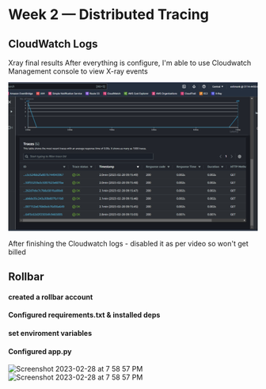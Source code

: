 # Week 2 — Distributed Tracing

## CloudWatch Logs

Xray final results
After everything is configure, I'm able to use Cloudwatch Management console to view X-ray events

![This is an image](https://github.com/nullreturn/aws-bootcamp-cruddur-2023/blob/main/journal/assets/week2/9finalresults.png)



After finishing the Cloudwatch logs - disabled it as per video so won't get billed 

## Rollbar

#### created a rollbar account
#### Configured requirements.txt & installed deps
#### set enviroment variables 
#### Configured app.py


<img width="1260" alt="Screenshot 2023-02-28 at 7 58 57 PM" src="https://user-images.githubusercontent.com/77585708/222017944-b1cb5e6b-94b3-460b-bde1-63f413135df6.png">
<img width="1260" alt="Screenshot 2023-02-28 at 7 58 57 PM" src="https://user-images.githubusercontent.com/77585708/222019160-d668b982-967e-4d6b-b5fa-9e6bc86e6a6b.png">
